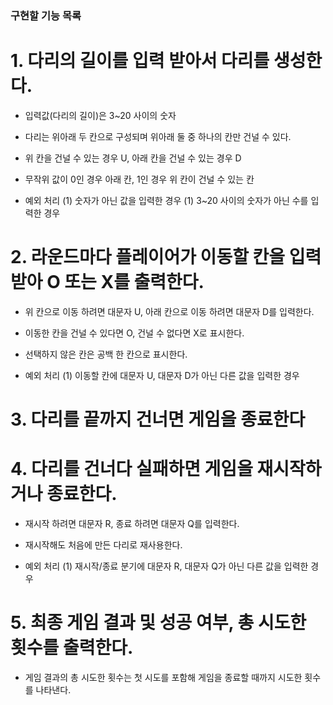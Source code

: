 ### 구현할 기능 목록

# 1. 다리의 길이를 입력 받아서 다리를 생성한다.

- 입력값(다리의 길이)은 3~20 사이의 숫자
- 다리는 위아래 두 칸으로 구성되며 위아래 둘 중 하나의 칸만 건널 수 있다.

- 위 칸을 건널 수 있는 경우 U, 아래 칸을 건널 수 있는 경우 D
- 무작위 값이 0인 경우 아래 칸, 1인 경우 위 칸이 건널 수 있는 칸

- 예외 처리
  (1) 숫자가 아닌 값을 입력한 경우
  (1) 3~20 사이의 숫자가 아닌 수를 입력한 경우

# 2. 라운드마다 플레이어가 이동할 칸을 입력받아 O 또는 X를 출력한다.

- 위 칸으로 이동 하려면 대문자 U, 아래 칸으로 이동 하려면 대문자 D를 입력한다.
- 이동한 칸을 건널 수 있다면 O, 건널 수 없다면 X로 표시한다.
- 선택하지 않은 칸은 공백 한 칸으로 표시한다.

- 예외 처리
  (1) 이동할 칸에 대문자 U, 대문자 D가 아닌 다른 값을 입력한 경우

# 3. 다리를 끝까지 건너면 게임을 종료한다

# 4. 다리를 건너다 실패하면 게임을 재시작하거나 종료한다.

- 재시작 하려면 대문자 R, 종료 하려면 대문자 Q를 입력한다.
- 재시작해도 처음에 만든 다리로 재사용한다.

- 예외 처리
  (1) 재시작/종료 분기에 대문자 R, 대문자 Q가 아닌 다른 값을 입력한 경우

# 5. 최종 게임 결과 및 성공 여부, 총 시도한 횟수를 출력한다.

- 게임 결과의 총 시도한 횟수는 첫 시도를 포함해 게임을 종료할 때까지 시도한 횟수를 나타낸다.
